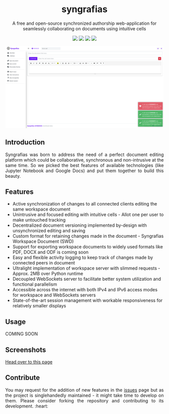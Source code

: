 <h1 align="center">syngrafias</h1>
<p align="center">A free and open-source synchronized authorship web-application for seamlessly collaborating on documents using intuitive cells</p>

<p align="center">
    <img src="https://img.shields.io/github/issues/t0xic0der/syngrafias?style=flat-square&logo=appveyor&color=teal">
    <img src="https://img.shields.io/github/forks/t0xic0der/syngrafias?style=flat-square&logo=appveyor&color=teal">
    <img src="https://img.shields.io/github/stars/t0xic0der/syngrafias?style=flat-square&logo=appveyor&color=teal">
    <img src="https://img.shields.io/github/license/t0xic0der/syngrafias?style=flat-square&logo=appveyor&color=teal">
</p>

![](pictures/collabnt.png)

## Introduction
<p align="justify">
    Syngrafias was born to address the need of a perfect document editing platform which could be collaborative, synchronous and non-intrusive at the same time. So we picked the best features of available technologies (like Jupyter Notebook and Google Docs) and put them together to build this beauty.
</p>

## Features
- Active synchronization of changes to all connected clients editing the same workspace document
- Unintrusive and focused editing with intuitive cells - Allot one per user to make untouched tracking
- Decentralized document versioning implemented by-design with unsynchronized editing and saving
- Custom format for retaining changes made in the document - Syngrafias Workspace Document (SWD)
- Support for exporting workspace documents to widely used formats like PDF, DOCX and ODF is coming soon
- Easy and flexible activity logging to keep track of changes made by connected peers in document
- Ultralight implementation of workspace server with slimmed requests - Approx. 2MB over Python runtime
- Decoupled WebSockets server to facilitate better system utilization and functional parallelism
- Accessible across the internet with both IPv4 and IPv6 access modes for workspace and WebSockets servers
- State-of-the-art session management with workable responsiveness for relatively smaller displays

## Usage
COMING SOON

## Screenshots
[Head over to this page](https://github.com/t0xic0der/syngrafias/wiki/Screenshots)

## Contribute
<p align="justify">You may request for the addition of new features in the <a href="https://github.com/t0xic0der/syngrafias/issues">issues</a> page but as the project is singlehandedly maintained - it might take time to develop on them. Please consider forking the repository and contributing to its development. :heart:</p>
